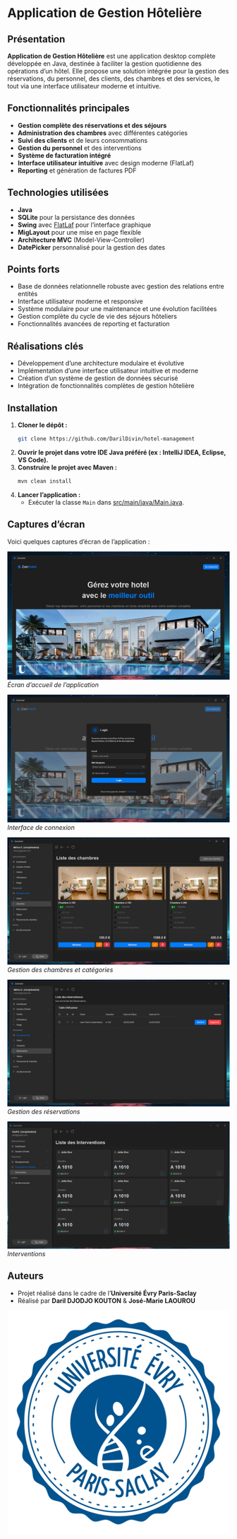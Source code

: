 # Application de Gestion Hôtelière


## Présentation

**Application de Gestion Hôtelière** est une application desktop complète développée en Java, destinée à faciliter la gestion quotidienne des opérations d’un hôtel. Elle propose une solution intégrée pour la gestion des réservations, du personnel, des clients, des chambres et des services, le tout via une interface utilisateur moderne et intuitive.

## Fonctionnalités principales

- **Gestion complète des réservations et des séjours**
- **Administration des chambres** avec différentes catégories
- **Suivi des clients** et de leurs consommations
- **Gestion du personnel** et des interventions
- **Système de facturation intégré**
- **Interface utilisateur intuitive** avec design moderne (FlatLaf)
- **Reporting** et génération de factures PDF

## Technologies utilisées

- **Java**
- **SQLite** pour la persistance des données
- **Swing** avec [FlatLaf](https://www.formdev.com/flatlaf/) pour l’interface graphique
- **MigLayout** pour une mise en page flexible
- **Architecture MVC** (Model-View-Controller)
- **DatePicker** personnalisé pour la gestion des dates

## Points forts

- Base de données relationnelle robuste avec gestion des relations entre entités
- Interface utilisateur moderne et responsive
- Système modulaire pour une maintenance et une évolution facilitées
- Gestion complète du cycle de vie des séjours hôteliers
- Fonctionnalités avancées de reporting et facturation

## Réalisations clés

- Développement d’une architecture modulaire et évolutive
- Implémentation d’une interface utilisateur intuitive et moderne
- Création d’un système de gestion de données sécurisé
- Intégration de fonctionnalités complètes de gestion hôtelière

## Installation

1. **Cloner le dépôt :**
   ```sh
   git clone https://github.com/DarilDivin/hotel-management
   ```
2. **Ouvrir le projet dans votre IDE Java préféré (ex : IntelliJ IDEA, Eclipse, VS Code).**
3. **Construire le projet avec Maven :**
   ```sh
   mvn clean install
   ```
4. **Lancer l’application :**
   - Exécuter la classe `Main` dans [src/main/java/Main.java](src/main/java/Main.java).

## Captures d’écran

Voici quelques captures d’écran de l’application :

![Écran d’accueil](/public/2.png)
*Écran d’accueil de l’application*

![Interface de connexion](/public/3.png)
*Interface de connexion*

![Gestion des chambres](public/5.png)
*Gestion des chambres et catégories*

![Gestion des Réservations](public/6.png)
*Gestion des réservations*

![Interventions](public/1.png)
*Interventions*


## Auteurs

- Projet réalisé dans le cadre de l’**Université Évry Paris-Saclay**
- Réalisé par **Daril DJODJO KOUTON** & **José-Marie LAOUROU**

![Université Évry Paris-Saclay](/public/ueve.png)


<!-- --- -->

<!-- © 2025 DarilDivin – Tous droits réservés. -->